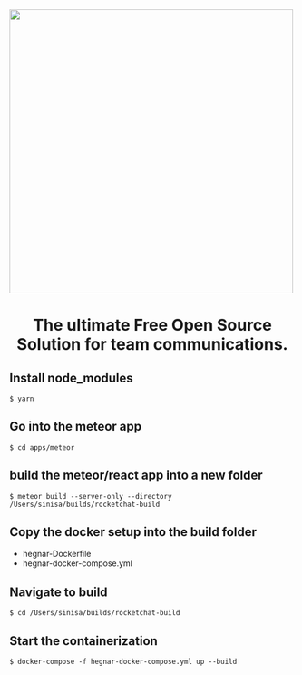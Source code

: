 <img src="https://github.com/RocketChat/Rocket.Chat.Artwork/raw/master/Logos/2020/png/logo-horizontal-red.png" data-canonical-src="https://github.com/RocketChat/Rocket.Chat.Artwork/raw/master/Logos/2020/png/logo-horizontal-red.png" width="500" />

<h1 align="center">
  The ultimate Free Open Source Solution for team communications.
</h1>

## Install node_modules

```
$ yarn
```

## Go into the meteor app

```
$ cd apps/meteor
```

## build the meteor/react app into a new folder

```
$ meteor build --server-only --directory /Users/sinisa/builds/rocketchat-build
```

## Copy the docker setup into the build folder

- hegnar-Dockerfile
- hegnar-docker-compose.yml

## Navigate to build

```
$ cd /Users/sinisa/builds/rocketchat-build
```

## Start the containerization

```
$ docker-compose -f hegnar-docker-compose.yml up --build
```
